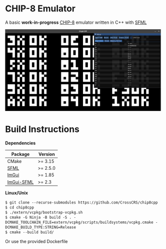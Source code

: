 CHIP-8 Emulator
==============

A basic **work-in-progress** [CHIP-8](https://en.wikipedia.org/wiki/CHIP-8) emulator written in C++ with [SFML](https://www.sfml-dev.org/)

![Screenshot](screenshot01.png)

Build Instructions
==================

**Dependencies**

| Package                                                   | Version       |
| --------------------------------------------------------- | ------------- |
| CMake                                                     | >= 3.15       |
| [SFML](https://www.sfml-dev.org/)                         | >= 2.5.0      |
| [ImGui](https://github.com/ocornut/imgui)                 | >= 1.85       |
| [ImGui-SFML](https://github.com/eliasdaler/imgui-sfml)    | >= 2.3        |

**Linux/Unix**

```
$ git clone --recurse-submodules https://github.com/CrossCRS/chip8cpp
$ cd chip8cpp
$ ./extern/vcpkg/bootstrap-vcpkg.sh
$ cmake -G Ninja -B build -S . -DCMAKE_TOOLCHAIN_FILE=extern/vcpkg/scripts/buildsystems/vcpkg.cmake -DCMAKE_BUILD_TYPE:STRING=Release
$ cmake --build build/
```

Or use the provided Dockerfile
